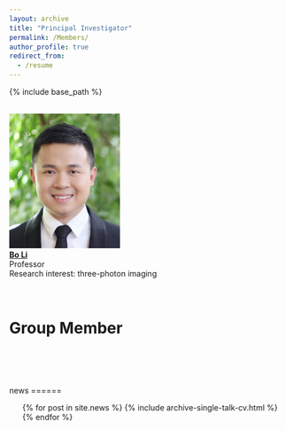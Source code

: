 ```yaml
---
layout: archive
title: "Principal Investigator"
permalink: /Members/
author_profile: true
redirect_from:
  - /resume
---
```


{% include base_path %}

<br/><img src='/images/IMG_4123.jpg' width='200'><br/>
[**Bo Li**](/_pages/Member-BoLi.md)<br/>
Professor<br/>
Research interest: three-photon imaging<br/>
<br/>
<br/>
# Group Member









<br/>
<br/>
<br/>
<br/>
news
======
  <ul>{% for post in site.news %}
    {% include archive-single-talk-cv.html %}
  {% endfor %}</ul>
